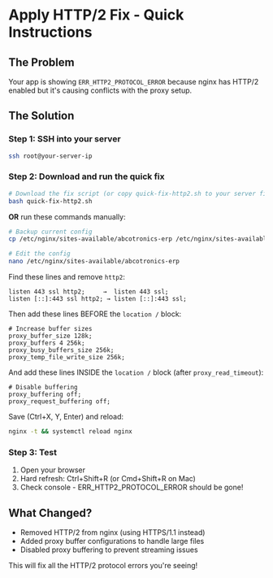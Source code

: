 # Apply HTTP/2 Fix - Quick Instructions

## The Problem
Your app is showing `ERR_HTTP2_PROTOCOL_ERROR` because nginx has HTTP/2 enabled but it's causing conflicts with the proxy setup.

## The Solution

### Step 1: SSH into your server
```bash
ssh root@your-server-ip
```

### Step 2: Download and run the quick fix
```bash
# Download the fix script (or copy quick-fix-http2.sh to your server first)
bash quick-fix-http2.sh
```

**OR** run these commands manually:

```bash
# Backup current config
cp /etc/nginx/sites-available/abcotronics-erp /etc/nginx/sites-available/abcotronics-erp.backup

# Edit the config
nano /etc/nginx/sites-available/abcotronics-erp
```

Find these lines and remove `http2`:
```nginx
listen 443 ssl http2;     →  listen 443 ssl;
listen [::]:443 ssl http2; → listen [::]:443 ssl;
```

Then add these lines BEFORE the `location /` block:
```nginx
# Increase buffer sizes
proxy_buffer_size 128k;
proxy_buffers 4 256k;
proxy_busy_buffers_size 256k;
proxy_temp_file_write_size 256k;
```

And add these lines INSIDE the `location /` block (after `proxy_read_timeout`):
```nginx
# Disable buffering
proxy_buffering off;
proxy_request_buffering off;
```

Save (Ctrl+X, Y, Enter) and reload:
```bash
nginx -t && systemctl reload nginx
```

### Step 3: Test
1. Open your browser
2. Hard refresh: Ctrl+Shift+R (or Cmd+Shift+R on Mac)
3. Check console - ERR_HTTP2_PROTOCOL_ERROR should be gone!

## What Changed?
- Removed HTTP/2 from nginx (using HTTPS/1.1 instead)
- Added proxy buffer configurations to handle large files
- Disabled proxy buffering to prevent streaming issues

This will fix all the HTTP/2 protocol errors you're seeing!

